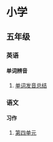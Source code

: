 # 小学

## 五年级

### 英语

#### 单词辨音

1. [单词发音总结](./primary/5-second/english/单词辨音/单词发音总结.md)

### 语文

#### 习作

1. [第四单元](./primary/5-second/chinese/4单元习作.md)
